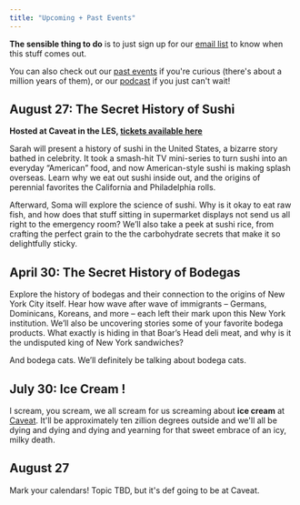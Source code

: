 ```yaml
---
title: "Upcoming + Past Events"
---
```


**The sensible thing to do** is to just sign up for our [email list](http://brooklynbrainery.us1.list-manage.com/subscribe?u=5c81d74eb694f7170e8582d6f&id=98e99fa109) to know when this stuff comes out.

You can also check out our [past events](/events/past) if you're curious (there's about a million years of them), or our [podcast](/podcast/) if you just can't wait! 

## August 27: The Secret History of Sushi

**Hosted at Caveat in the LES, [tickets available here](https://www.caveat.nyc/event/the-secret-history-of-sushi-presented-by-masters-of-social-gastronomy)**

Sarah will present a history of sushi in the United States, a bizarre story bathed in celebrity. It took a smash-hit TV mini-series to turn sushi into an everyday “American” food, and now American-style sushi is making splash overseas. Learn why we eat out sushi inside out, and the origins of perennial favorites the California and Philadelphia rolls.

Afterward, Soma will explore the science of sushi. Why is it okay to eat raw fish, and how does that stuff sitting in supermarket displays not send us all right to the emergency room? We’ll also take a peek at sushi rice, from crafting the perfect grain to the the carbohydrate secrets that make it so delightfully sticky.

## April 30: The Secret History of Bodegas

Explore the history of bodegas and their connection to the origins of New York City itself. Hear how wave after wave of immigrants – Germans, Dominicans, Koreans, and more – each left their mark upon this New York institution. We’ll also be uncovering stories some of your favorite bodega products. What exactly is hiding in that Boar’s Head deli meat, and why is it the undisputed king of New York sandwiches?

And bodega cats. We’ll definitely be talking about bodega cats.

## July 30: Ice Cream !

I scream, you scream, we all scream for us screaming about **ice cream** at [Caveat](http://caveat.nyc/). It'll be approximately ten zillion degrees outside and we'll all be dying and dying and dying and yearning for that sweet embrace of an icy, milky death.

## August 27

Mark your calendars! Topic TBD, but it's def going to be at Caveat.